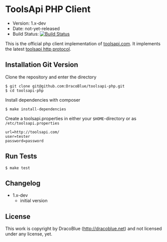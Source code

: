# ToolsApi PHP Client

* Version: 1.x-dev
* Date: not-yet-released
* Build Status: [![Build Status](https://secure.travis-ci.org/DracoBlue/toolsapi-php.png?branch=master)](http://travis-ci.org/DracoBlue/toolsapi-php)

This is the official php client implementation of [toolsapi.com](http://toolsapi.com). It implements the latest [toolsapi http protocol](http://toolsapi.com/toolsapi-http-protocol).

## Installation Git Version

Clone the repository and enter the directory

    $ git clone git@github.com:DracoBlue/toolsapi-php.git
    $ cd toolsapi-php

Install dependencies with composer

    $ make install-dependencies

Create a toolsapi.properties in either your `$HOME`-directory or as `/etc/toolsapi.properties`

    url=http://toolsapi.com/
    user=tester
    password=password

## Run Tests

    $ make test

## Changelog

- 1.x-dev
  - initial version 

## License

This work is copyright by DracoBlue (<http://dracoblue.net>) and not licensed under any license, yet.
